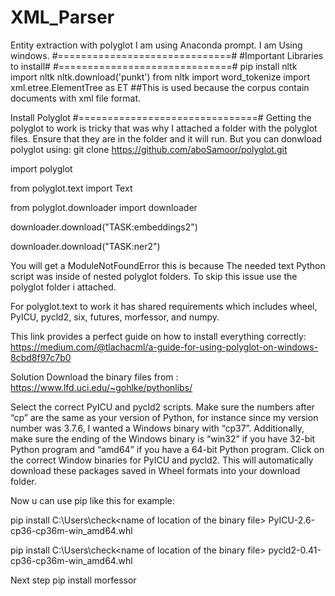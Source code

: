 # XML_Parser
 Entity extraction with polyglot
I am using Anaconda prompt.
I am Using windows.
#==============================#
#Important Libraries to install#
#==============================#
pip install nltk
import nltk
nltk.download('punkt')
from nltk import word_tokenize
import xml.etree.ElementTree as ET ##This is used because the corpus contain documents with xml file format.

Install Polyglot
#===============================#
Getting the polyglot to work is tricky that was why I attached a folder with the polyglot files.
Ensure that they are in the folder and it will run.
But you can donwload polyglot using: 
git clone https://github.com/aboSamoor/polyglot.git

import polyglot

from polyglot.text import Text

from polyglot.downloader import downloader

downloader.download("TASK:embeddings2")

downloader.download("TASK:ner2")

You will get a ModuleNotFoundError this is because The needed text Python script was inside of nested polyglot folders.
To skip this issue use the polyglot folder i attached.

For polyglot.text to work it has shared requirements which includes wheel, PyICU, pycld2, six, futures, morfessor, and numpy.

This link provides a perfect guide on how to install everything correctly:
https://medium.com/@tlachacml/a-guide-for-using-polyglot-on-windows-8cbd8f97c7b0

Solution
Download the binary files from : https://www.lfd.uci.edu/~gohlke/pythonlibs/

Select the correct PyICU and pycld2 scripts. Make sure the numbers after “cp” are the same as your version of Python, for instance since my version number was 3.7.6, I wanted a Windows binary with “cp37”. Additionally, make sure the ending of the Windows binary is “win32” if you have 32-bit Python program and “amd64” if you have a 64-bit Python program.
Click on the correct Window binaries for PyICU and pycld2. This will automatically download these packages saved in Wheel formats into your download folder.

Now u can use pip like this for example:

pip install C:\Users\check\<name of location of the binary file> PyICU-2.6-cp36-cp36m-win_amd64.whl

pip install C:\Users\check\<name of location of the binary file> pycld2-0.41-cp36-cp36m-win_amd64.whl

Next step
pip install morfessor
